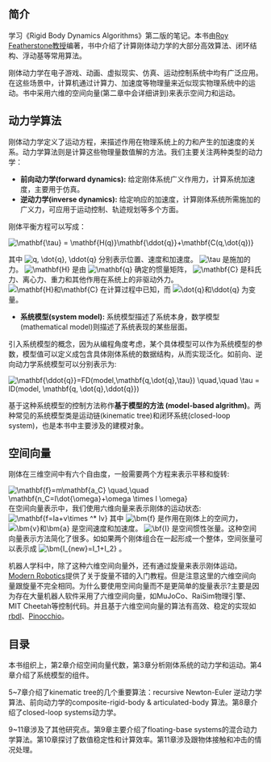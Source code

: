 ## 简介
学习《Rigid Body Dynamics Algorithms》第二版的笔记。本书由[Roy  Featherstone教授](http://www.royfeatherstone.org/)编著，书中介绍了计算刚体动力学的大部分高效算法、闭环结构、浮动基等常用算法。

刚体动力学在电子游戏、动画、虚拟现实、仿真、运动控制系统中均有广泛应用。在这些场景中，计算机通过计算力、加速度等物理量来近似现实物理系统中的运动。书中采用六维的空间向量(第二章中会详细讲到)来表示空间力和运动。

## 动力学算法
刚体动力学定义了运动方程，来描述作用在物理系统上的力和产生的加速度的关系。动力学算法则是计算这些物理量数值解的方法。我们主要关注两种类型的动力学：
* **前向动力学(forward dynamics):** 给定刚体系统广义作用力，计算系统加速度，主要用于仿真。
* **逆动力学(inverse dynamics):** 给定响应的加速度，计算刚体系统所需施加的广义力，可应用于运动控制、轨迹规划等多个方面。

刚体平衡方程可以写成：

<img src="https://www.zhihu.com/equation?tex=\mathbf{\tau} = \mathbf{H(q)}\mathbf{\ddot{q}}+\mathbf{C(q,\dot{q})} " alt="\mathbf{\tau} = \mathbf{H(q)}\mathbf{\ddot{q}}+\mathbf{C(q,\dot{q})} " class="ee_img tr_noresize" eeimg="1">

其中 <img src="https://www.zhihu.com/equation?tex=q, \dot{q}, \ddot{q}" alt="q, \dot{q}, \ddot{q}" class="ee_img tr_noresize" eeimg="1"> 分别表示位置、速度和加速度。 <img src="https://www.zhihu.com/equation?tex=\tau" alt="\tau" class="ee_img tr_noresize" eeimg="1"> 是施加的力。 <img src="https://www.zhihu.com/equation?tex=\mathbf{H}" alt="\mathbf{H}" class="ee_img tr_noresize" eeimg="1"> 是由 <img src="https://www.zhihu.com/equation?tex=\mathbf{q}" alt="\mathbf{q}" class="ee_img tr_noresize" eeimg="1"> 确定的惯量矩阵， <img src="https://www.zhihu.com/equation?tex=\mathbf{C}" alt="\mathbf{C}" class="ee_img tr_noresize" eeimg="1"> 是科氏力、离心力、重力和其他作用在系统上的非驱动外力。 <img src="https://www.zhihu.com/equation?tex=\mathbf{H}和\mathbf{C}" alt="\mathbf{H}和\mathbf{C}" class="ee_img tr_noresize" eeimg="1"> 在计算过程中已知，而 <img src="https://www.zhihu.com/equation?tex=\dot{q}和\ddot{q}" alt="\dot{q}和\ddot{q}" class="ee_img tr_noresize" eeimg="1"> 为变量。

* **系统模型(system model):** 系统模型描述了系统本身，数学模型(mathematical model)则描述了系统表现的某些层面。
  
引入系统模型的概念，因为从编程角度考虑，某个具体模型可以作为系统模型的参数，模型值可以定义成包含具体刚体系统的数据结构，从而实现泛化。如前向、逆向动力学系统模型可以分别表示为:

<img src="https://www.zhihu.com/equation?tex=\mathbf{\ddot{q}}=FD(model,\mathbf{q,\dot{q},\tau}) \quad,\quad \tau = ID(model, \mathbf{q, \dot{q},\ddot{q}})" alt="\mathbf{\ddot{q}}=FD(model,\mathbf{q,\dot{q},\tau}) \quad,\quad \tau = ID(model, \mathbf{q, \dot{q},\ddot{q}})" class="ee_img tr_noresize" eeimg="1">

基于这种系统模型的控制方法称作**基于模型的方法 (model-based algrithm)**。两种常见的系统模型类是运动链(kinematic tree)和闭环系统(closed-loop system)，也是本书中主要涉及的建模对象。

## 空间向量
刚体在三维空间中有六个自由度，一般需要两个方程来表示平移和旋转:

<img src="https://www.zhihu.com/equation?tex=\mathbf{f}=m\mathbf{a_C} \quad,\quad \mathbf{n_C=I\dot{\omega}+\omega \times I \omega} " alt="\mathbf{f}=m\mathbf{a_C} \quad,\quad \mathbf{n_C=I\dot{\omega}+\omega \times I \omega} " class="ee_img tr_noresize" eeimg="1">
在空间向量表示中，我们使用六维向量来表示刚体的运动状态:

<img src="https://www.zhihu.com/equation?tex=\mathbf{f=Ia+v\times ^* Iv}" alt="\mathbf{f=Ia+v\times ^* Iv}" class="ee_img tr_noresize" eeimg="1">
其中 <img src="https://www.zhihu.com/equation?tex=\bm{f}" alt="\bm{f}" class="ee_img tr_noresize" eeimg="1"> 是作用在刚体上的空间力， <img src="https://www.zhihu.com/equation?tex=\bm{v}和\bm{a}" alt="\bm{v}和\bm{a}" class="ee_img tr_noresize" eeimg="1"> 是空间速度和加速度。 <img src="https://www.zhihu.com/equation?tex=\bf{I}" alt="\bf{I}" class="ee_img tr_noresize" eeimg="1"> 是空间惯性张量。这种空间向量表示方法简化了很多。如如果两个刚体组合在一起形成一个整体，空间张量可以表示成 <img src="https://www.zhihu.com/equation?tex=\bm{I_{new}=I_1+I_2}" alt="\bm{I_{new}=I_1+I_2}" class="ee_img tr_noresize" eeimg="1"> 。

机器人学科中，除了这种六维空间向量外，还有通过旋量来表示刚体运动。[Modern Robotics](https://zhuanlan.zhihu.com/p/143372318)提供了关于旋量不错的入门教程。但是注意这里的六维空间向量跟旋量不完全相同。为什么要使用空间向量而不是更简单的旋量表示?主要是因为存在大量机器人软件采用了六维空间向量，如MuJoCo、RaiSim物理引擎、MIT Cheetah等控制代码。并且基于六维空间向量的算法有高效、稳定的实现如[rbdl](https://github.com/rbdl/rbdl)、[Pinocchio](https://github.com/stack-of-tasks/pinocchio)。

## 目录

本书组织上，第2章介绍空间向量代数，第3章分析刚体系统的动力学和运动。第4章介绍了系统模型的组件。

5~7章介绍了kinematic tree的几个重要算法：recursive Newton-Euler 逆动力学算法、前向动力学的composite-rigid-body & articulated-body 算法。第8章介绍了closed-loop systems动力学。

9~11章涉及了其他研究点。第9章主要介绍了floating-base systems的混合动力学算法。第10章探讨了数值稳定性和计算效率。第11章涉及跟物体接触和冲击的情况处理。


